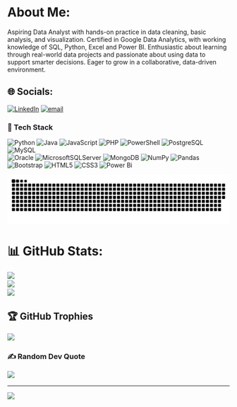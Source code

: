 #  About Me:
Aspiring Data Analyst with hands-on practice in data cleaning, basic analysis, and visualization. Certified in Google Data Analytics, with working knowledge of SQL, Python, Excel and Power BI. Enthusiastic about learning through real-world data projects and passionate about using data to support smarter decisions. Eager to grow in a collaborative, data-driven environment.

## 🌐 Socials:
[![LinkedIn](https://img.shields.io/badge/LinkedIn-%230077B5.svg?logo=linkedin&logoColor=white)](https://www.linkedin.com/in/nishkarsh-arya-) [![email](https://img.shields.io/badge/Email-D14836?logo=gmail&logoColor=white)](mailto:aryanishkarsh45@gmail.com) 

### 🧰 Tech Stack

![Python](https://img.shields.io/badge/python-%233776AB.svg?style=for-the-badge&logo=python&logoColor=white)  ![Java](https://img.shields.io/badge/java-%23ED8B00.svg?style=for-the-badge&logo=openjdk&logoColor=white)  ![JavaScript](https://img.shields.io/badge/javascript-%23323330.svg?style=for-the-badge&logo=javascript&logoColor=%23F7DF1E)  ![PHP](https://img.shields.io/badge/php-%23777BB4.svg?style=for-the-badge&logo=php&logoColor=white)  ![PowerShell](https://img.shields.io/badge/PowerShell-%235391FE.svg?style=for-the-badge&logo=powershell&logoColor=white)  ![PostgreSQL](https://img.shields.io/badge/postgresql-%23316192.svg?style=for-the-badge&logo=postgresql&logoColor=white)  ![MySQL](https://img.shields.io/badge/mysql-4479A1.svg?style=for-the-badge&logo=mysql&logoColor=white)  
![Oracle](https://img.shields.io/badge/Oracle-F80000?style=for-the-badge&logo=oracle&logoColor=white)  ![MicrosoftSQLServer](https://img.shields.io/badge/Microsoft%20SQL%20Server-CC2927?style=for-the-badge&logo=microsoft%20sql%20server&logoColor=white)  ![MongoDB](https://img.shields.io/badge/MongoDB-%234ea94b.svg?style=for-the-badge&logo=mongodb&logoColor=white)  ![NumPy](https://img.shields.io/badge/numpy-%23013243.svg?style=for-the-badge&logo=numpy&logoColor=white)  ![Pandas](https://img.shields.io/badge/pandas-%23150458.svg?style=for-the-badge&logo=pandas&logoColor=white)  ![Bootstrap](https://img.shields.io/badge/bootstrap-%238511FA.svg?style=for-the-badge&logo=bootstrap&logoColor=white)  ![HTML5](https://img.shields.io/badge/html5-%23E34F26.svg?style=for-the-badge&logo=html5&logoColor=white) ![CSS3](https://img.shields.io/badge/css3-%231572B6.svg?style=for-the-badge&logo=css3&logoColor=white)  ![Power Bi](https://img.shields.io/badge/power_bi-F2C811?style=for-the-badge&logo=powerbi&logoColor=black)  

<picture>
  <source media="(prefers-color-scheme: dark)" srcset="https://raw.githubusercontent.com/Nishkarsh-Arya/Nishkarsh-Arya/output/github-snake-dark.svg" />
  <source media="(prefers-color-scheme: light)" srcset="https://raw.githubusercontent.com/Nishkarsh-Arya/Nishkarsh-Arya/output/github-snake.svg" />
  <img alt="github-snake" src="https://raw.githubusercontent.com/Nishkarsh-Arya/Nishkarsh-Arya/output/github-snake.svg" />
</picture>




# 📊 GitHub Stats:
![](https://github-readme-stats.vercel.app/api?username=Nishkarsh-Arya&theme=dark&hide_border=false&include_all_commits=false&count_private=false)<br/>
![](https://nirzak-streak-stats.vercel.app/?user=Nishkarsh-Arya&theme=dark&hide_border=false)<br/>
![](https://github-readme-stats.vercel.app/api/top-langs/?username=Nishkarsh-Arya&theme=dark&hide_border=false&include_all_commits=false&count_private=false&layout=compact)

## 🏆 GitHub Trophies
![](https://github-profile-trophy.vercel.app/?username=Nishkarsh-Arya&theme=radical&no-frame=false&no-bg=true&margin-w=4)

### ✍️ Random Dev Quote
![](https://quotes-github-readme.vercel.app/api?type=horizontal&theme=radical)

---
[![](https://visitcount.itsvg.in/api?id=Nishkarsh-Arya&icon=0&color=13)](https://visitcount.itsvg.in)

<!-- Proudly created with GPRM ( https://gprm.itsvg.in ) -->
